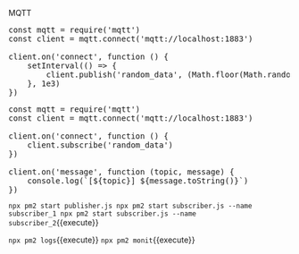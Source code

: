 MQTT

<pre class="file" data-filename="publisher.js" data-target="replace">
const mqtt = require('mqtt')
const client = mqtt.connect('mqtt://localhost:1883')

client.on('connect', function () {
    setInterval(() => {
        client.publish('random_data', (Math.floor(Math.random() * 1e12)).toString(16))
    }, 1e3)
})
</pre>

<pre class="file" data-filename="subscriber.js" data-target="replace">
const mqtt = require('mqtt')
const client = mqtt.connect('mqtt://localhost:1883')

client.on('connect', function () {
    client.subscribe('random_data')
})

client.on('message', function (topic, message) {
    console.log(`[${topic}] ${message.toString()}`)
})
</pre>

`npx pm2 start publisher.js
npx pm2 start subscriber.js --name subscriber_1
npx pm2 start subscriber.js --name subscriber_2`{{execute}}

`npx pm2 logs`{{execute}}
`npx pm2 monit`{{execute}}